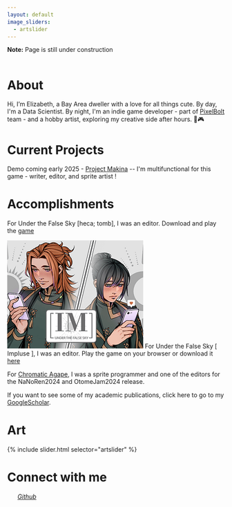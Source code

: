 ```yaml
---
layout: default
image_sliders:
  - artslider
---
```

<b>Note:</b> Page is still under construction  <br>
<br>

# About 
Hi, I’m Elizabeth, a Bay Area dweller with a love for all things cute. By day, I'm a Data Scientist. By night, I'm an indie game developer - part of <a href="https://pixelboltgames.wixsite.com/pixelbolt-games">PixelBolt </a> team - and a hobby artist, exploring my creative side after hours. 🎨🎮


# Current Projects

Demo coming early 2025 - <a href= "https://pixelboltgames.wixsite.com/pixelbolt-games"> Project Makina</a> -- I'm multifunctional for this game - writer, editor, and sprite artist ! 


# Accomplishments

For Under the False Sky [heca; tomb], I was an editor. Download and play the <a href="https://elduator.itch.io/hecatomb"> game</a> 


<p>
<div>


<IMG SRC="/assets/gallery/impluse.png" ALIGN=”top” />
For Under the False Sky [ Impluse ], I was an editor. Play the game on your browser or download it <a href= "https://elduator.itch.io/utfs-impulse"> here</a>

</div>
</p>
<!--    
<article>
![image]("/assets/gallery/impluse.png){: style="float: left"}
<div style="clear: both;">
  <div style="float: left; margin-right 1em;">
    <img src='{{"/assets/gallery/impluse.png" }}'>
  </div>
  <div>
      <h4>Under the False Sky [ Impluse ]</h4>
      <p>For Under the False Sky [ Impluse ], I was an editor. Play the game on your browser or download it <a href= "https://elduator.itch.io/utfs-impulse"> here</a></p>
    </div>
 </div>
 {:style="clear: left"}
										</article> 
             {% include module.html image_path="/assets/galllery/impluse.png" title="Under the False Sky [ Impluse ]" description="For Under the False Sky [ Impluse ], I was an editor. Play the game on your browser or download it <a href= "https://elduator.itch.io/utfs-impulse"> here</a>." %}
                    ![](/assets/gallery/impluse.png){: .align-left}<h2> Under the False Sky [ Impluse ]
For Under the False Sky [ Impluse ], I was an editor. Play the game on your browser or download it <a href= "https://elduator.itch.io/utfs-impulse"> here</a>
{:style="clear: left"}
![](/assets/gallery/impluse.png){: .align-left}
Something about the second picture.
{:style="clear: left"}
-->




For <a href="https://deniz-g-lerosi.itch.io/chromatic-agape"> Chromatic Agape</a>, I was a sprite programmer and one of the editors for the NaNoRen2024 and OtomeJam2024 release. 


If you want to see some of my academic publications, click here to go to my <a href="https://scholar.google.com/citations?user=ytjqu-EAAAAJ&hl=en"> GoogleScholar</a>.

 
# Art 
{% include slider.html selector="artslider" %}

# Connect with me 
<ul class="icons">
  <a href="https://www.linkedin.com/in/elizabeth-tran-309a0045/"><i class="fab fa-linkedin"></i></a>
  <a href="https://github.com/elizabellatran/" title="GitHub"><i class="fab fa-github"><span class="label">Github</span></i></a>
  <a href="https://cutebrainpants.itch.io/" title="itch.io"><i class="fa-brands fa-itch-io"></i></a>
  <a href="https://www.youtube.com/@cutebrainpants/" title="YouTube"><i class="fab fa-youtube"></i></a>
  <a href="https://www.etsy.com/shop/MoonwispShop/" title="Etsy"><i class="fa-brands fa-etsy"></i></a>
</ul>